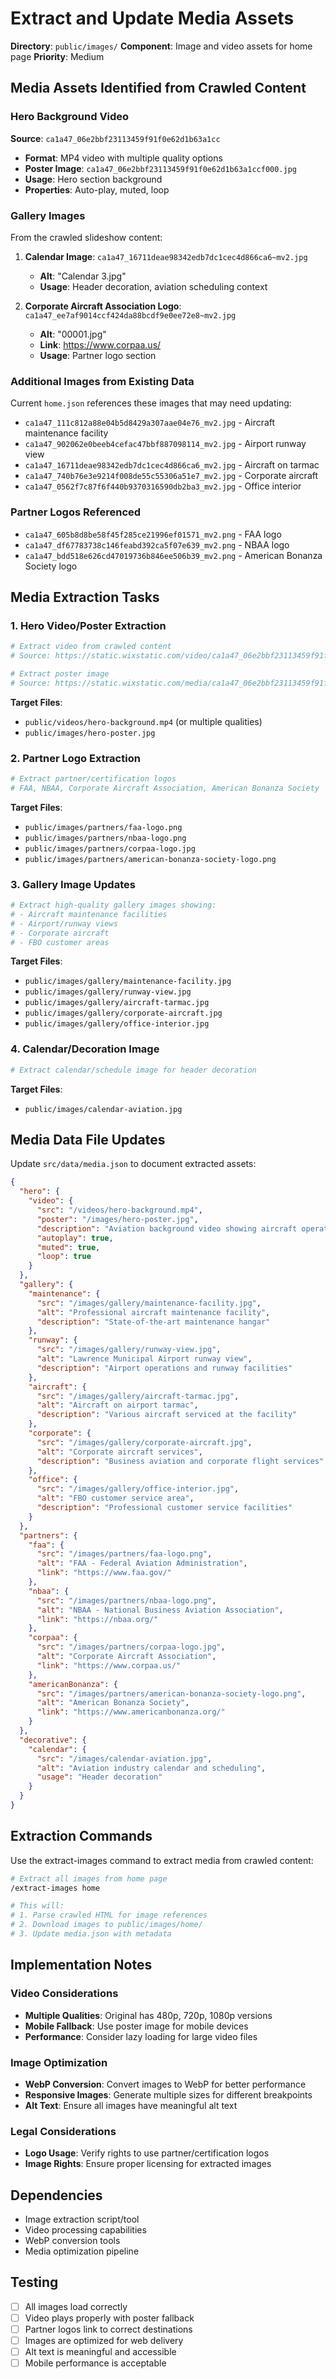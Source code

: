 # Extract and Update Media Assets

**Directory**: `public/images/`
**Component**: Image and video assets for home page
**Priority**: Medium

## Media Assets Identified from Crawled Content

### Hero Background Video
**Source**: `ca1a47_06e2bbf23113459f91f0e62d1b63a1cc`
- **Format**: MP4 video with multiple quality options
- **Poster Image**: `ca1a47_06e2bbf23113459f91f0e62d1b63a1ccf000.jpg`
- **Usage**: Hero section background
- **Properties**: Auto-play, muted, loop

### Gallery Images
From the crawled slideshow content:

1. **Calendar Image**: `ca1a47_16711deae98342edb7dc1cec4d866ca6~mv2.jpg`
   - **Alt**: "Calendar 3.jpg" 
   - **Usage**: Header decoration, aviation scheduling context

2. **Corporate Aircraft Association Logo**: `ca1a47_ee7af9014ccf424da88bcdf9e0ee72e8~mv2.jpg`
   - **Alt**: "00001.jpg"
   - **Link**: https://www.corpaa.us/
   - **Usage**: Partner logo section

### Additional Images from Existing Data
Current `home.json` references these images that may need updating:

- `ca1a47_111c812a88e04b5d8429a307aae04e76_mv2.jpg` - Aircraft maintenance facility
- `ca1a47_902062e0beeb4cefac47bbf887098114_mv2.jpg` - Airport runway view  
- `ca1a47_16711deae98342edb7dc1cec4d866ca6_mv2.jpg` - Aircraft on tarmac
- `ca1a47_740b76e3e9214f008de55c55306a51e7_mv2.jpg` - Corporate aircraft
- `ca1a47_0562f7c87f6f440b9370316590db2ba3_mv2.jpg` - Office interior

### Partner Logos Referenced
- `ca1a47_605b8d8be58f45f285ce21996ef01571_mv2.png` - FAA logo
- `ca1a47_df67783738c146feabd392ca5f07e639_mv2.png` - NBAA logo  
- `ca1a47_bdd518e626cd47019736b846ee506b39_mv2.png` - American Bonanza Society logo

## Media Extraction Tasks

### 1. Hero Video/Poster Extraction
```bash
# Extract video from crawled content
# Source: https://static.wixstatic.com/video/ca1a47_06e2bbf23113459f91f0e62d1b63a1cc/[quality]/mp4/file.mp4

# Extract poster image
# Source: https://static.wixstatic.com/media/ca1a47_06e2bbf23113459f91f0e62d1b63a1ccf000.jpg
```

**Target Files**:
- `public/videos/hero-background.mp4` (or multiple qualities)
- `public/images/hero-poster.jpg`

### 2. Partner Logo Extraction
```bash
# Extract partner/certification logos
# FAA, NBAA, Corporate Aircraft Association, American Bonanza Society
```

**Target Files**:
- `public/images/partners/faa-logo.png`
- `public/images/partners/nbaa-logo.png` 
- `public/images/partners/corpaa-logo.jpg`
- `public/images/partners/american-bonanza-society-logo.png`

### 3. Gallery Image Updates
```bash
# Extract high-quality gallery images showing:
# - Aircraft maintenance facilities
# - Airport/runway views
# - Corporate aircraft
# - FBO customer areas
```

**Target Files**:
- `public/images/gallery/maintenance-facility.jpg`
- `public/images/gallery/runway-view.jpg`
- `public/images/gallery/aircraft-tarmac.jpg`
- `public/images/gallery/corporate-aircraft.jpg`
- `public/images/gallery/office-interior.jpg`

### 4. Calendar/Decoration Image
```bash
# Extract calendar/schedule image for header decoration
```

**Target Files**:
- `public/images/calendar-aviation.jpg`

## Media Data File Updates  

Update `src/data/media.json` to document extracted assets:

```json
{
  "hero": {
    "video": {
      "src": "/videos/hero-background.mp4",
      "poster": "/images/hero-poster.jpg", 
      "description": "Aviation background video showing aircraft operations",
      "autoplay": true,
      "muted": true,
      "loop": true
    }
  },
  "gallery": {
    "maintenance": {
      "src": "/images/gallery/maintenance-facility.jpg",
      "alt": "Professional aircraft maintenance facility",
      "description": "State-of-the-art maintenance hangar"
    },
    "runway": {
      "src": "/images/gallery/runway-view.jpg", 
      "alt": "Lawrence Municipal Airport runway view",
      "description": "Airport operations and runway facilities"
    },
    "aircraft": {
      "src": "/images/gallery/aircraft-tarmac.jpg",
      "alt": "Aircraft on airport tarmac", 
      "description": "Various aircraft serviced at the facility"
    },
    "corporate": {
      "src": "/images/gallery/corporate-aircraft.jpg",
      "alt": "Corporate aircraft services",
      "description": "Business aviation and corporate flight services"
    },
    "office": {
      "src": "/images/gallery/office-interior.jpg",
      "alt": "FBO customer service area",
      "description": "Professional customer service facilities"
    }
  },
  "partners": {
    "faa": {
      "src": "/images/partners/faa-logo.png",
      "alt": "FAA - Federal Aviation Administration",
      "link": "https://www.faa.gov/"
    },
    "nbaa": {
      "src": "/images/partners/nbaa-logo.png", 
      "alt": "NBAA - National Business Aviation Association",
      "link": "https://nbaa.org/"
    },
    "corpaa": {
      "src": "/images/partners/corpaa-logo.jpg",
      "alt": "Corporate Aircraft Association", 
      "link": "https://www.corpaa.us/"
    },
    "americanBonanza": {
      "src": "/images/partners/american-bonanza-society-logo.png",
      "alt": "American Bonanza Society",
      "link": "https://www.americanbonanza.org/"
    }
  },
  "decorative": {
    "calendar": {
      "src": "/images/calendar-aviation.jpg",
      "alt": "Aviation industry calendar and scheduling",
      "usage": "Header decoration"
    }
  }
}
```

## Extraction Commands

Use the extract-images command to extract media from crawled content:

```bash
# Extract all images from home page
/extract-images home

# This will:
# 1. Parse crawled HTML for image references
# 2. Download images to public/images/home/
# 3. Update media.json with metadata
```

## Implementation Notes

### Video Considerations
- **Multiple Qualities**: Original has 480p, 720p, 1080p versions
- **Mobile Fallback**: Use poster image for mobile devices
- **Performance**: Consider lazy loading for large video files

### Image Optimization
- **WebP Conversion**: Convert images to WebP for better performance
- **Responsive Images**: Generate multiple sizes for different breakpoints
- **Alt Text**: Ensure all images have meaningful alt text

### Legal Considerations
- **Logo Usage**: Verify rights to use partner/certification logos
- **Image Rights**: Ensure proper licensing for extracted images

## Dependencies

- Image extraction script/tool
- Video processing capabilities
- WebP conversion tools
- Media optimization pipeline

## Testing

- [ ] All images load correctly
- [ ] Video plays properly with poster fallback
- [ ] Partner logos link to correct destinations
- [ ] Images are optimized for web delivery
- [ ] Alt text is meaningful and accessible
- [ ] Mobile performance is acceptable